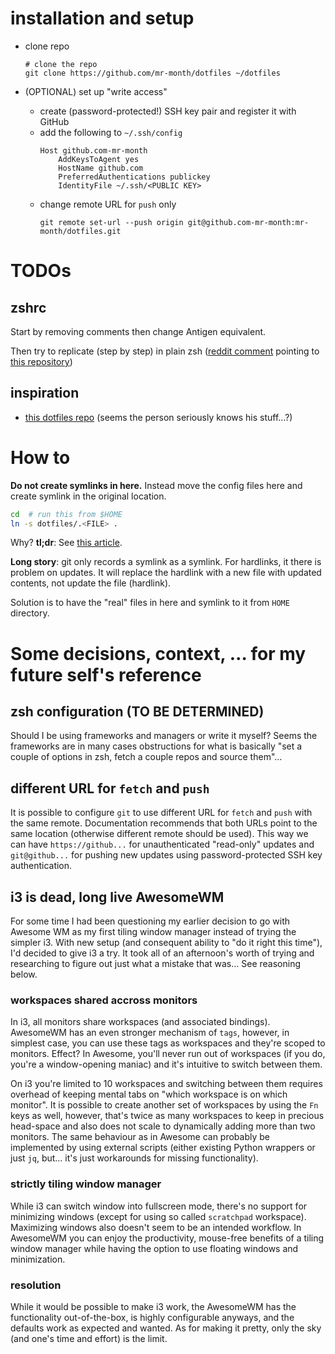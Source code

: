 # installation and setup
* clone repo
    ``` shell
    # clone the repo
    git clone https://github.com/mr-month/dotfiles ~/dotfiles
    ```

* (OPTIONAL) set up "write access"
  * create (password-protected!) SSH key pair and register it with GitHub
  * add the following to `~/.ssh/config`
    ``` text
    Host github.com-mr-month
        AddKeysToAgent yes
        HostName github.com
        PreferredAuthentications publickey
        IdentityFile ~/.ssh/<PUBLIC KEY>
    ```
  * change remote URL for `push` only
    ``` shell
    git remote set-url --push origin git@github.com-mr-month:mr-month/dotfiles.git
    ```

# TODOs
## zshrc
Start by removing comments then change Antigen equivalent.

Then try to replicate (step by step) in plain zsh
([reddit comment](https://www.reddit.com/r/zsh/comments/ah17q7/comment/eeanr85)
pointing to [this repository](https://gitlab.com/yramagicman/stow-dotfiles/-/tree/master))

## inspiration
* [this dotfiles repo](https://gitlab.com/yramagicman/stow-dotfiles) (seems the person seriously
  knows his stuff&hellip;?)


# How to
**Do not create symlinks in here.** Instead move the config files here and create symlink in the original location.

``` bash
cd  # run this from $HOME
ln -s dotfiles/.<FILE> .
```

Why? **tl;dr**: See [this article](https://codingkilledthecat.wordpress.com/2012/08/08/git-dotfiles-and-hardlinks).

**Long story**: git only records a symlink as a symlink. For hardlinks, it there is problem on updates.
It will replace the hardlink with a new file with updated contents, not update the file (hardlink).

Solution is to have the "real" files in here and symlink to it from `HOME` directory.

# Some decisions, context, &hellip; for my future self's reference

## zsh configuration (TO BE DETERMINED)
Should I be using frameworks and managers or write it myself? Seems the frameworks are
in many cases obstructions for what is basically "set a couple of options in zsh, fetch a couple
repos and source them"&hellip;

## different URL for `fetch` and `push`
It is possible to configure `git` to use different URL for `fetch` and `push` with the same remote.
Documentation recommends that both URLs point to the same location (otherwise different remote
should be used). This way we can have `https://github...` for unauthenticated "read-only" updates
and `git@github...` for pushing new updates using password-protected SSH key authentication.


## i3 is dead, long live AwesomeWM
For some time I had been questioning my earlier decision to go with Awesome WM as my first tiling
window manager instead of trying the simpler i3. With new setup (and consequent ability to "do it
right this time"), I'd decided to give i3 a try. It took all of an afternoon's worth of trying
and researching to figure out just what a mistake that was&hellip; See reasoning below.

### workspaces shared accross monitors
In i3, all monitors share workspaces (and associated bindings). AwesomeWM has an even stronger
mechanism of `tags`, however, in simplest case, you can use these tags as workspaces and they're
scoped to monitors. Effect? In Awesome, you'll never run out of workspaces (if you do, you're
a window-opening maniac) and it's intuitive to switch between them.

On i3 you're limited to 10 workspaces and switching between them requires overhead of keeping
mental tabs on "which workspace is on which monitor". It is possible to create another set
of workspaces by using the `Fn` keys as well, however, that's twice as many workspaces to keep
in precious head-space and also does not scale to dynamically adding more than two monitors.
The same behaviour as in Awesome can probably be implemented by using external scripts (either
existing Python wrappers or just `jq`, but&hellip; it's just workarounds for missing functionality).

### strictly tiling window manager
While i3 can switch window into fullscreen mode, there's no support for minimizing windows
(except for using so called `scratchpad` workspace). Maximizing windows also doesn't seem to be
an intended workflow. In AwesomeWM you can enjoy the productivity, mouse-free benefits of a tiling
window manager while having the option to use floating windows and minimization.

### resolution
While it would be possible to make i3 work, the AwesomeWM has the functionality out-of-the-box,
is highly configurable anyways, and the defaults work as expected and wanted. As for making it
pretty, only the sky (and one's time and effort) is the limit.

